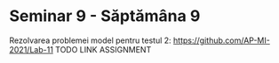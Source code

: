 # Seminar 9 - Săptămâna 9

Rezolvarea problemei model pentru testul 2: https://github.com/AP-MI-2021/Lab-11 TODO LINK ASSIGNMENT
